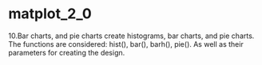 # matplot_2_0

10.Bar charts, and pie charts
   create histograms, bar charts, and pie charts. The functions are considered: hist(), bar(), barh(), pie(). 
   As well as their parameters for creating the design.